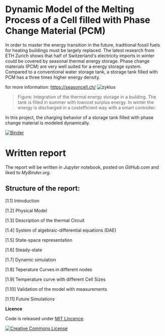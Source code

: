 # Dynamic Model of the Melting Process of a Cell filled with Phase Change Material (PCM)
In order to master the energy transition in the future, traditional fossil fuels for heating buildings must be largely replaced. 
The latest research from ETH Zurich shows that half of Switzerland's electricity imports in winter could be covered by seasonal thermal energy storage. Phase change materials (PCM) are very well suited for a energy storage system. Compared to a conventional water storage tank, a storage tank filled with PCM has a three times higher energy density.

for more information: https://seasoncell.ch/ 
![zyklus](https://user-images.githubusercontent.com/90027713/204542465-0dc1ef17-8bbe-499c-9371-9ef3072c129b.PNG)
> Figure: Integration of the thermal energy storage in a building. The tank is filled in summer with lowcost surplus energy. In winter the energy is discharged in a costefficient way with a smart controller.

In this project, the charging behavior of a storage tank filled with phase change material is modeled dynamically.

[![Binder](https://mybinder.org/badge_logo.svg)](https://mybinder.org/v2/gh/selinapfyffer/pcm_melting/HEAD)

# Written report
The report will be written in *Jupyter* notebook, posted on *GitHub.com* and liked to *MyBinder.org*.

## Structure of the report:
[1.1] Introduction

[1.2] Physical Model

[1.3] Description of the thermal Circuit

[1.4] System of algebraic-differential equations (DAE)

[1.5] State-space representation


[1.6] Steady-state

[1.7] Dynamic simulation

[1.8] Teperature Curves in different nodes

[1.9] Temperature curve with different Cell Sizes

[1.10] Validation of the model with measurements

[1.11] Future Simulations

**Licence**

Code is released under [MIT Lincence](https://choosealicense.com/licenses/mit/).

[![Creative Commons License](http://i.creativecommons.org/l/by/4.0/88x31.png)](http://creativecommons.org/licenses/by/4.0/)
